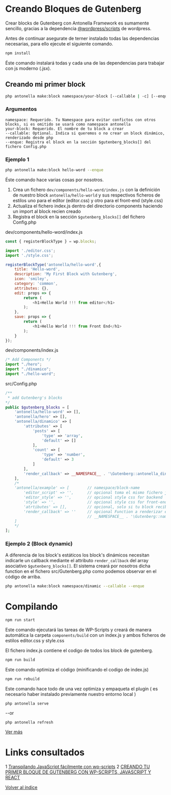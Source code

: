 # Creando Bloques de Gutenberg

Crear blocks de Gutenberg con Antonella Framework es sumamente sencillo, gracias a la dependencia 
[@wordpress/scripts](https://developer.wordpress.org/block-editor/packages/packages-scripts/) de wordpress.

Antes de continuar asegurate de terner instalado todas las dependencias necesarias, para ello ejecute el 
siguiente comando.

```bash
npm install
```

Éste comando instalará todas y cada una de las dependencias para trabajar con js moderno (.jsx).

## Creando mi primer block

```bash
php antonella make:block namespace/your-block [--callable | -c] [--enque | -e]
```

### Argumentos

```text
namespace: Requerido. Tu Namespace para evitar confictos con otros blocks, si es omitido se usará como namespace antonella
your-block: Requerido. El nombre de tu block a crear
--callable: Optional. Indica si queremos o no crear un block dinámico, renderizado desde php
--enque: Registra el block en la sección $gutenberg_blocks[] del fichero Config.php
```

### Ejemplo 1

```bash
php antonella make:block hello-word --enque
```

Éste comando hace varias cosas por nosotros.

1. Crea un fichero `dev/components/hello-word/index.js` con la definición de nuestro block `antonella/hello-world` 
y sus respectivos ficheros de estilos uno para el editor (editor.css) y otro para el front-end (style.css) 
2. Actualiza el fichero index.js dentro del directorio components haciendo un import al block recien creado
3. Registra el block en la sección `$gutenberg_blocks[]` del fichero Config.php

dev/components/hello-word/index.js

```js
const { registerBlockType } = wp.blocks;

import './editor.css';
import './style.css';

registerBlockType('antonella/hello-word',{
	title: 'Hello-word',
	description: 'My First Block with Gutenberg',
	icon: 'smiley',
	category: 'common',
	attributes: {},
	edit: props => {
		return (
			<h1>Hello World !!! from editor</h1>	
		);
	},
	save: props => {
		return (
			<h1>Hello World !!! from Front End</h1>
		);
	}
});
```

dev/components/index.js

```js
/* Add Components */
import "./hero";
import "./dinamico";
import "./hello-word";
```

src/Config.php

```php
/**
 * add Gutenberg's blocks
*/
public $gutenberg_blocks = [ 
	'antonella/hello-word' => [],
	'antonella/hero' => [],
	'antonella/dinamico' => [
		'attributes' => [
			'posts' => [
				'type' => 'array',
				'default' => []
			],
			'count' => [
				'type' => 'number',
				'default' => 3
			]
		],
		'render_callback' => __NAMESPACE__ . '\Gutenberg::antonella_dinamico_render_callback'
	],
	/* 
	'antonella/example' => [		// namespace/block-name
		'editor_script' => '',		// opcional toma el mismo fichero js para todos los blocks
		'editor_style' => '',		// opcional style css for backend
		'style' => '',				// opcional style css for front-end
		'atrtibutes' => [],			// opcional, solo si tu block recibe atributos
		'render_callback' => ''		// opcional Function a renderizar en php, por default
									// __NAMESPACE__ . '\Gutenberg::namespace_block-name_render_callback
	]
	*/
];
```

### Ejemplo 2 (Block dynamic)

A diferencia de los block's estáticos los block's dinámicos necesitan indicarle un callback mediante el attributo
`render_callback` del array asociativo `$gutenberg_blocks[]`. El sistema creará por nosotros dicha function en el
fichero src/Gutenberg.php como podemos observar en el código de arriba.

```bash
php antonella make:block namespace/dinamic --callable --enque
```

# Compilando

```bash
npm run start
```

Este comando ejecutará las tareas de WP-Scripts y creará de manera automática la carpeta `components/build` con
un index.js y ambos ficheros de estilos editor.css y style.css

El fichero index.js contiene el codigo de todos los block de gutenberg.

```bash
npm run build
```

Este comando optimiza el código (minificando el codigo de index.js)

```bash
npm run rebuild
```

Este comando hace todo de una vez optimiza y empaqueta el plugin ( es necesario haber instalado previamente
nuestro entorno local )

`php antonella serve`

--or

`php antonella refresh` 

[Ver más](https://github.com/cehojac/antonella-framework-for-wp/tree/2.0/docs/2.0/install.md)

# Links consultados
1 [Transpilando JavaScript fácilmente con wp-scripts](https://neliosoftware.com/es/blog/transpilando-javascript-facilmente-con-wp-scripts/)
2 [CREANDO TU PRIMER BLOQUE DE GUTENBERG CON WP-SCRIPTS, JAVASCRIPT Y REACT](https://codigoconjuan.com/creando-tu-primer-bloque-de-gutenberg-con-wp-scripts-javascript-y-react/)

[Volver al índice](https://github.com/cehojac/antonella-framework-for-wp/tree/2.0/docs/2.0/readme.md)
